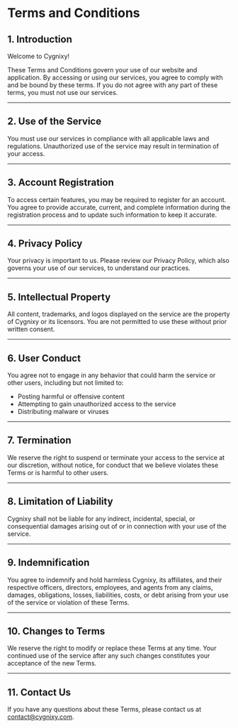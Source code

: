 # Terms and Conditions

## 1. Introduction

Welcome to Cygnixy!

These Terms and Conditions govern your use of our website and application. By accessing or using our services, you agree
to comply with and be bound by these terms. If you do not agree with any part of these terms, you must not use our
services.

---

## 2. Use of the Service

You must use our services in compliance with all applicable laws and regulations. Unauthorized use of the service may
result in termination of your access.

---

## 3. Account Registration

To access certain features, you may be required to register for an account. You agree to provide accurate, current, and
complete information during the registration process and to update such information to keep it accurate.

---

## 4. Privacy Policy

Your privacy is important to us. Please review our Privacy Policy, which also governs your use of our services, to
understand our practices.

---

## 5. Intellectual Property

All content, trademarks, and logos displayed on the service are the property of Cygnixy or its licensors.
You are not permitted to use these without prior written consent.

---

## 6. User Conduct

You agree not to engage in any behavior that could harm the service or other users, including but not limited to:

* Posting harmful or offensive content
* Attempting to gain unauthorized access to the service
* Distributing malware or viruses

---

## 7. Termination

We reserve the right to suspend or terminate your access to the service at our discretion, without notice, for conduct
that we believe violates these Terms or is harmful to other users.

---

## 8. Limitation of Liability

Cygnixy shall not be liable for any indirect, incidental, special, or consequential damages arising out of
or in connection with your use of the service.

---

## 9. Indemnification

You agree to indemnify and hold harmless Cygnixy, its affiliates, and their respective officers, directors, 
employees, and agents from any claims, damages, obligations, losses, liabilities, costs, or debt arising from your use
of the service or violation of these Terms.

---

## 10. Changes to Terms

We reserve the right to modify or replace these Terms at any time. Your continued use of the service after any such
changes constitutes your acceptance of the new Terms.

---

## 11. Contact Us

If you have any questions about these Terms, please contact us at [contact@cygnixy.com](mailto:contact@cygnixy.com).
